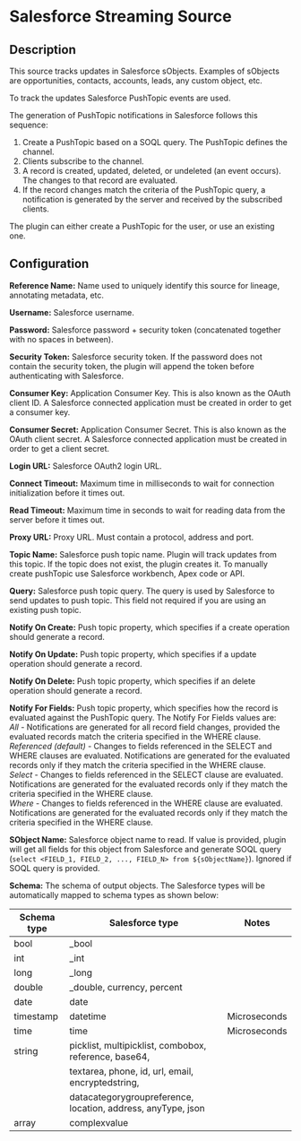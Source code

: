 # Salesforce Streaming Source


Description
-----------
This source tracks updates in Salesforce sObjects.
Examples of sObjects are opportunities, contacts, accounts, leads, any custom object, etc.

To track the updates Salesforce PushTopic events are used.

The generation of PushTopic notifications in Salesforce follows this sequence:
1. Create a PushTopic based on a SOQL query. The PushTopic defines the channel.
2. Clients subscribe to the channel.
3. A record is created, updated, deleted, or undeleted (an event occurs). The changes to that record are evaluated.
4. If the record changes match the criteria of the PushTopic query, a notification is generated by the server and received by the subscribed clients.

The plugin can either create a PushTopic for the user, or use an existing one.

Configuration
-------------

**Reference Name:** Name used to uniquely identify this source for lineage, annotating metadata, etc.

**Username:** Salesforce username.

**Password:** Salesforce password + security token (concatenated together with no spaces in between).

**Security Token:** Salesforce security token. If the password does not contain the security token, the plugin 
will append the token before authenticating with Salesforce.

**Consumer Key:** Application Consumer Key. This is also known as the OAuth client ID.
A Salesforce connected application must be created in order to get a consumer key.

**Consumer Secret:** Application Consumer Secret. This is also known as the OAuth client secret.
A Salesforce connected application must be created in order to get a client secret.

**Login URL:** Salesforce OAuth2 login URL.

**Connect Timeout:** Maximum time in milliseconds to wait for connection initialization before it times out.

**Read Timeout:** Maximum time in seconds to wait for reading data from the server before it times out.

**Proxy URL:** Proxy URL. Must contain a protocol, address and port.

**Topic Name:** Salesforce push topic name. Plugin will track updates from this topic. If the topic does
not exist, the plugin creates it. To manually create pushTopic use Salesforce workbench, Apex code or API.

**Query:** Salesforce push topic query. The query is used by Salesforce to send updates to push topic.
This field not required if you are using an existing push topic.

**Notify On Create:** Push topic property, which specifies if a create operation should generate a record.


**Notify On Update:** Push topic property, which specifies if a update operation should generate a record.


**Notify On Delete:** Push topic property, which specifies if an delete operation should generate a record.


**Notify For Fields:** Push topic property, which specifies how the record is evaluated against the
PushTopic query. The Notify For Fields values are:  
_All_	- Notifications are generated for all record field changes, provided the evaluated records match
the criteria specified in the WHERE clause.  
_Referenced (default)_ -	Changes to fields referenced in the SELECT and WHERE clauses are evaluated.
Notifications are generated for the evaluated records only if they match the criteria specified
in the WHERE clause.  
_Select_	- Changes to fields referenced in the SELECT clause are evaluated. Notifications are generated
for the evaluated records only if they match the criteria specified in the WHERE clause.  
_Where_	- Changes to fields referenced in the WHERE clause are evaluated. Notifications are generated
for the evaluated records only if they match the criteria specified in the WHERE clause.

**SObject Name:** Salesforce object name to read. If value is provided, plugin will get all fields for this object from
Salesforce and generate SOQL query (`select <FIELD_1, FIELD_2, ..., FIELD_N> from ${sObjectName}`).
Ignored if SOQL query is provided.

**Schema:** The schema of output objects.
The Salesforce types will be automatically mapped to schema types as shown below:

| Schema type |                              Salesforce type                               |    Notes     |
| ----------- | -------------------------------------------------------------------------- | ------------ |
| bool        | _bool                                                                      |              |
| int         | _int                                                                       |              |
| long        | _long                                                                      |              |
| double      | _double, currency, percent                                                 |              |
| date        | date                                                                       |              |
| timestamp   | datetime                                                                   | Microseconds |
| time        | time                                                                       | Microseconds |
| string      | picklist, multipicklist, combobox, reference, base64,                      |              |
|             | textarea, phone, id, url, email, encryptedstring,                          |              |
|             | datacategorygroupreference, location, address, anyType, json               |              |
| array       | complexvalue                                                               |              |
